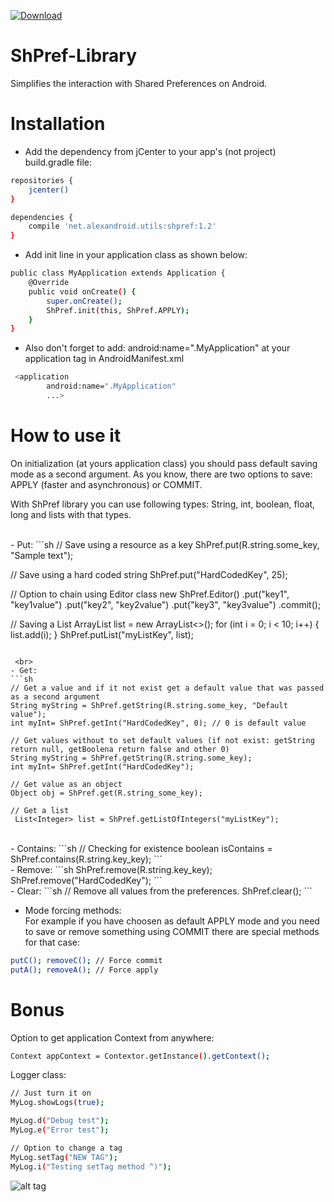 [ ![Download](https://api.bintray.com/packages/pulimet/utils/shpref/images/download.svg) ](https://bintray.com/pulimet/utils/shpref/_latestVersion)

# ShPref-Library

Simplifies the interaction with Shared Preferences on Android.

# Installation

- Add the dependency from jCenter to your app's (not project) build.gradle file:

```sh
repositories {
    jcenter()
}

dependencies {
    compile 'net.alexandroid.utils:shpref:1.2'
}
```


- Add init line in your application class as shown below:

```sh
public class MyApplication extends Application {
    @Override
    public void onCreate() {
        super.onCreate();
        ShPref.init(this, ShPref.APPLY);
    }
}
```

* Also don't forget to add: android:name=".MyApplication" at your application tag in AndroidManifest.xml
```sh
 <application
        android:name=".MyApplication"
        ...>
```

# How to use it

On initialization (at yours application class) you should pass default saving mode as a second argument. 
As you know, there are two options to save: APPLY (faster and asynchronous) or COMMIT. 


With ShPref library you can use following types: String, int, boolean, float, long and lists with that types.

 <br> 
- Put:
```sh
// Save using a resource as a key
ShPref.put(R.string.some_key, "Sample text");

// Save using a hard coded string
ShPref.put("HardCodedKey", 25);

// Option to chain using Editor class
new ShPref.Editor()
    .put("key1", "key1value")
    .put("key2", "key2value")
    .put("key3", "key3value")
    .commit();

// Saving a List
ArrayList<Integer> list = new ArrayList<>();
for (int i = 0; i < 10; i++) {
    list.add(i);
}
ShPref.putList("myListKey", list);    
```

 <br>
- Get:
```sh
// Get a value and if it not exist get a default value that was passed as a second argument
String myString = ShPref.getString(R.string.some_key, "Default value");
int myInt= ShPref.getInt("HardCodedKey", 0); // 0 is default value

// Get values without to set default values (if not exist: getString return null, getBoolena return false and other 0)
String myString = ShPref.getString(R.string.some_key);
int myInt= ShPref.getInt("HardCodedKey"); 

// Get value as an object
Object obj = ShPref.get(R.string_some_key);

// Get a list
 List<Integer> list = ShPref.getListOfIntegers("myListKey");
```

 <br> 
- Contains:
```sh
// Checking for existence
boolean isContains = ShPref.contains(R.string.key_key);
```

 <br> 
- Remove:
```sh
ShPref.remove(R.string.key_key);
ShPref.remove("HardCodedKey");
```

 <br> 
- Clear:
```sh
// Remove all values from the preferences.
ShPref.clear();
```
 <br> 

- Mode forcing methods: <br>
For example if you have choosen as default APPLY mode and you need to save or remove something using COMMIT there are special methods for that case:
```sh
putC(); removeC(); // Force commit
putA(); removeA(); // Force apply
```

# Bonus

Option to get application Context from anywhere:
```sh
Context appContext = Contextor.getInstance().getContext();
```

Logger class:
```sh
// Just turn it on
MyLog.showLogs(true);

MyLog.d("Debug test");
MyLog.e("Error test");

// Option to change a tag
MyLog.setTag("NEW TAG");
MyLog.i("Testing setTag method ^)");
```

![alt tag](http://www.alexandroid.net/downloads/bintray_libs/logs.png)
